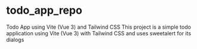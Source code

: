 # todo_app_repo
Todo App using Vite (Vue 3) and Tailwind CSS
This project is a simple todo application using Vite (Vue 3) with Tailwind CSS and uses sweetalert for its dialogs
